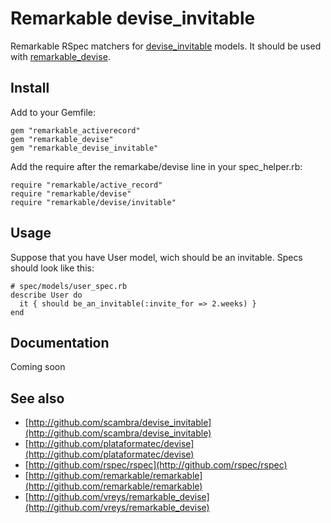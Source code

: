 # Remarkable devise_invitable

Remarkable RSpec matchers for
[devise_invitable](http://github.com/scambra/devise_invitable)
models. It should be used with
[remarkable_devise](http://github.com/vreys/remarkable_devise).

## Install

Add to your Gemfile:

    gem "remarkable_activerecord"
    gem "remarkable_devise"
    gem "remarkable_devise_invitable"

Add the require after the remarkabe/devise line in your spec_helper.rb:

    require "remarkable/active_record"
    require "remarkable/devise"
    require "remarkable/devise/invitable"

## Usage

Suppose that you have User model, wich should be an invitable. Specs
should look like this:

    # spec/models/user_spec.rb
    describe User do
      it { should be_an_invitable(:invite_for => 2.weeks) }
    end

## Documentation

Coming soon

## See also

* [http://github.com/scambra/devise_invitable](http://github.com/scambra/devise_invitable)
* [http://github.com/plataformatec/devise](http://github.com/plataformatec/devise)
* [http://github.com/rspec/rspec](http://github.com/rspec/rspec)
* [http://github.com/remarkable/remarkable](http://github.com/remarkable/remarkable)
* [http://github.com/vreys/remarkable_devise](http://github.com/vreys/remarkable_devise)
